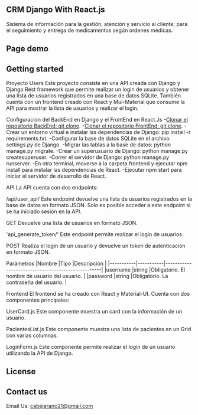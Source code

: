 
## CRM Django With React.js 
Sistema de información para la gestión, atención y servicio al cliente; para el seguimiento y entrega de medicamentos según ordenes médicas.



## Page demo

## Getting started
Proyecto Users
Este proyecto consiste en una API creada con Django y Django Rest framework que permite realizar un login de usuarios y obtener una lista de usuarios registrados en una base de datos SQLite. También cuenta con un frontend creado con React y Mui-Material que consume la API para mostrar la lista de usuarios y realizar el login.

Configuracion del BackEnd en Django y el FrontEnd en React.Js
-[Clonar el repositorio BackEnd: git clone](https://github.com/CalicheDev/Proyectos_Django.git).
-[Clonar el repositorio FrontEnd: git clone](https://github.com/CalicheDev/Proyectos_Django_React.git).
-Crear un entorno virtual e instalar las dependencias de Django: pip install -r requirements.txt.
-Configurar la base de datos SQLite en el archivo settings.py de Django.
-Migrar las tablas a la base de datos: python manage.py migrate.
-Crear un superusuario de Django: python manage.py createsuperuser.
-Correr el servidor de Django: python manage.py runserver.
-En otra terminal, moverse a la carpeta frontend y ejecutar npm install para instalar las dependencias de React.
-Ejecutar npm start para iniciar el servidor de desarrollo de React.

API
La API cuenta con dos endpoints:

/api/user_api/
Este endpoint devuelve una lista de usuarios registrados en la base de datos en formato JSON. Solo es posible acceder a este endpoint si se ha iniciado sesión en la API.

GET
Devuelve una lista de usuarios en formato JSON.

'api_generate_token/'
Este endpoint permite realizar el login de usuarios.

POST
Realiza el login de un usuario y devuelve un token de autenticación en formato JSON.

Parámetros
|Nombre	    |Tipo	    |Descripción                                        |
|-----------|-----------|---------------------------------------------------|
|username	|string	    |Obligatorio. El nombre de usuario del usuario.     |
|password	|string	    |Obligatorio. La contraseña del usuario.            |


Frontend
El frontend se ha creado con React y Material-UI. Cuenta con dos componentes principales:

UserCard.js
Este componente muestra un card con la información de un usuario.

PacientesList.js
Este componente muestra una lista de pacientes en un Grid con varias columnas.

LoginForm.js
Este componente permite realizar el login de un usuario utilizando la API de Django.

## License

## Contact us

Email Us: cabejarano21@gmail.com
